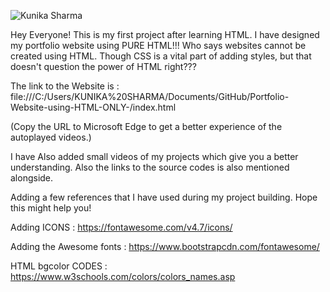 ![Kunika Sharma](https://user-images.githubusercontent.com/63060253/126067171-24c8c32d-c9f6-4ad5-bf80-59296a7b7694.gif)


Hey Everyone! This is my first project after learning HTML.
I have designed my portfolio website using PURE HTML!!!
Who says websites cannot be created using HTML. Though CSS is a vital part of adding styles, but that doesn't question the power of HTML right???

The link to the Website is :       file:///C:/Users/KUNIKA%20SHARMA/Documents/GitHub/Portfolio-Website-using-HTML-ONLY-/index.html

(Copy the URL to Microsoft Edge to get a better experience of the autoplayed videos.)
                                 
I have Also added small videos of my projects which give you a better understanding. Also the links to the source codes is also mentioned alongside.                                 


Adding a few references that I have used during my project building.
Hope this might help you!

Adding ICONS : https://fontawesome.com/v4.7/icons/

Adding the Awesome fonts : https://www.bootstrapcdn.com/fontawesome/

HTML bgcolor CODES : https://www.w3schools.com/colors/colors_names.asp

